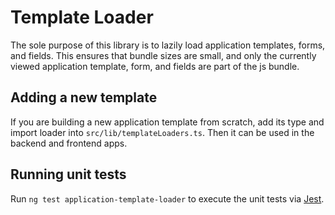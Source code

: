 # Template Loader

The sole purpose of this library is to lazily load application templates, forms, and fields. This ensures that bundle sizes are small, and only the currently viewed application template, form, and fields are part of the js bundle.

## Adding a new template

If you are building a new application template from scratch, add its type and import loader into `src/lib/templateLoaders.ts`. Then it can be used in the backend and frontend apps.

## Running unit tests

Run `ng test application-template-loader` to execute the unit tests via [Jest](https://jestjs.io).
